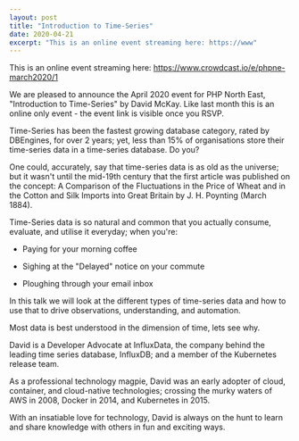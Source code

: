 ```yaml
---
layout: post
title: "Introduction to Time-Series"
date: 2020-04-21
excerpt: "This is an online event streaming here: https://www"
---
```

This is an online event streaming here: https://www.crowdcast.io/e/phpne-march2020/1

We are pleased to announce the April 2020 event for PHP North East, "Introduction to Time-Series" by David McKay. Like last month this is an online only event - the event link is visible once you RSVP.

Time-Series has been the fastest growing database category, rated by DBEngines, for over 2 years; yet, less than 15% of organisations store their time-series data in a time-series database. Do you?

One could, accurately, say that time-series data is as old as the universe; but it wasn't until the mid-19th century that the first article was published on the concept: A Comparison of the Fluctuations in the Price of Wheat and in the Cotton and Silk Imports into Great Britain by J. H. Poynting (March 1884).

Time-Series data is so natural and common that you actually consume, evaluate, and utilise it everyday; when you're:

- Paying for your morning coffee

- Sighing at the "Delayed" notice on your commute

- Ploughing through your email inbox

In this talk we will look at the different types of time-series data and how to use that to drive observations, understanding, and automation.

Most data is best understood in the dimension of time, lets see why.

David is a Developer Advocate at InfluxData, the company behind the leading time series database, InfluxDB; and a member of the Kubernetes release team.

As a professional technology magpie, David was an early adopter of cloud, container, and cloud-native technologies; crossing the murky waters of AWS in 2008, Docker in 2014, and Kubernetes in 2015.

With an insatiable love for technology, David is always on the hunt to learn and share knowledge with others in fun and exciting ways.